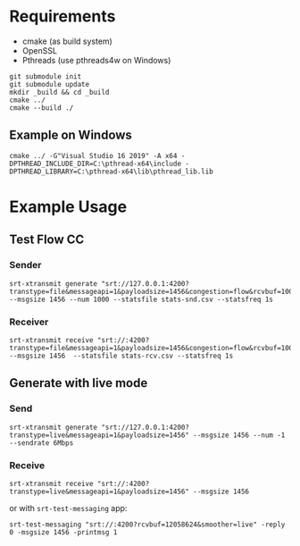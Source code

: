 # Requirements

* cmake (as build system)
* OpenSSL
* Pthreads (use pthreads4w on Windows)

```
git submodule init
git submodule update
mkdir _build && cd _build
cmake ../
cmake --build ./
```
## Example on Windows

```
cmake ../ -G"Visual Studio 16 2019" -A x64 -DPTHREAD_INCLUDE_DIR=C:\pthread-x64\include -DPTHREAD_LIBRARY=C:\pthread-x64\lib\pthread_lib.lib
```

# Example Usage

## Test Flow CC

### Sender
```
srt-xtransmit generate "srt://127.0.0.1:4200?transtype=file&messageapi=1&payloadsize=1456&congestion=flow&rcvbuf=1000000000&sndbuf=1000000000&fc=800000" --msgsize 1456 --num 1000 --statsfile stats-snd.csv --statsfreq 1s
```

### Receiver
```
srt-xtransmit receive "srt://:4200?transtype=file&messageapi=1&payloadsize=1456&congestion=flow&rcvbuf=1000000000&sndbuf=1000000000&fc=800000" --msgsize 1456  --statsfile stats-rcv.csv --statsfreq 1s
```

## Generate with live mode

### Send
```
srt-xtransmit generate "srt://127.0.0.1:4200?transtype=live&messageapi=1&payloadsize=1456" --msgsize 1456 --num -1 --sendrate 6Mbps
```

### Receive
```
srt-xtransmit receive "srt://:4200?transtype=live&messageapi=1&payloadsize=1456" --msgsize 1456
```
or with `srt-test-messaging` app:
```
srt-test-messaging "srt://:4200?rcvbuf=12058624&smoother=live" -reply 0 -msgsize 1456 -printmsg 1
```

